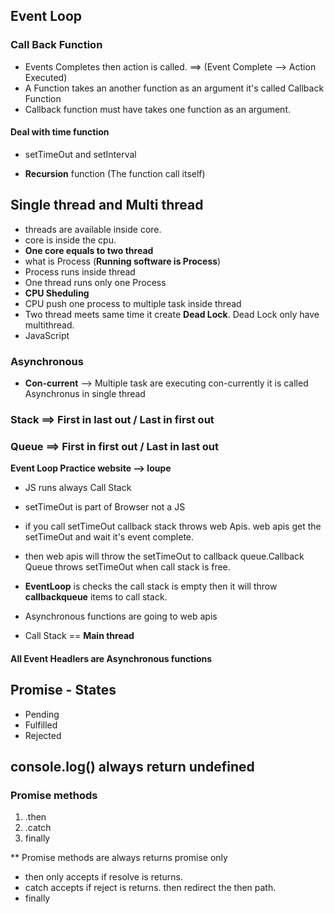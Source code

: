 ## Event Loop

### Call Back Function

- Events Completes then action is called. ==> (Event Complete --> Action Executed)
- A Function takes an another function as an argument it's called Callback Function
- Callback function must have takes one function as an argument.

#### Deal with time function

- setTimeOut and setInterval

- **Recursion** function (The function call itself)

## Single thread and Multi thread

- threads are available inside core.
- core is inside the cpu.
- **One core equals to two thread**
- what is Process (**Running software is Process**)
- Process runs inside thread
- One thread runs only one Process
- **CPU Sheduling**
- CPU push one process to multiple task inside thread
- Two thread meets same time it create **Dead Lock**. Dead Lock only have multithread.
- JavaScript

### Asynchronous

- **Con-current** --> Multiple task are executing con-currently it is called Asynchronus in single thread

### Stack ==> First in last out / Last in first out

### Queue ==> First in first out / Last in last out

**Event Loop Practice website --> loupe**

- JS runs always Call Stack

- setTimeOut is part of Browser not a JS
- if you call setTimeOut callback stack throws web Apis. web apis get the setTimeOut and wait it's event complete.
- then web apis will throw the setTimeOut to callback queue.Callback Queue throws setTimeOut when call stack is free.
- **EventLoop** is checks the call stack is empty then it will throw **callbackqueue** items to call stack.

- Asynchronous functions are going to web apis
- Call Stack == **Main thread**

#### All Event Headlers are Asynchronous functions

## Promise - States

- Pending
- Fulfilled
- Rejected

## console.log() always return undefined

### Promise methods

1. .then
2. .catch
3. finally

\*\* Promise methods are always returns promise only

- then only accepts if resolve is returns.
- catch accepts if reject is returns. then redirect the then path.
- finally
